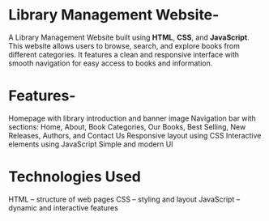# Library Management Website-

A Library Management Website built using **HTML**, **CSS**, and **JavaScript**.
This website allows users to browse, search, and explore books from different categories. It features a clean and responsive interface with smooth navigation for easy access to books and information.

# Features-

Homepage with library introduction and banner image
Navigation bar with sections: Home, About, Book Categories, Our Books, Best Selling, New Releases, Authors, and Contact Us
Responsive layout using CSS
Interactive elements using JavaScript
Simple and modern UI

# Technologies Used

HTML – structure of web pages
CSS – styling and layout
JavaScript – dynamic and interactive features
